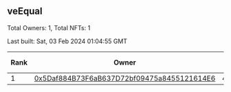## veEqual

Total Owners: 1, Total NFTs: 1

Last built: Sat, 03 Feb 2024 01:04:55 GMT

| Rank | Owner | Voting Power | Influence | NFTs Id |
| --- | --- | --- | --- | --- |
  | 1 | [0x5Daf884B73F6aB637D72bf09475a8455121614E6](https://debank.com/profile/0x5Daf884B73F6aB637D72bf09475a8455121614E6?chain=ftm) | 42,197.979 | 2.42395% | 1 |